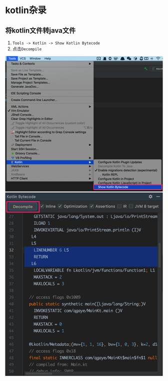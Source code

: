 # kotlin杂录

## 将kotlin文件转java文件

1. `Tools -> Kotlin -> Show Kotlin Bytecode`
2. 点击`Decompile`

![show_kotlin_bytecode](./pics/show_kotlin_bytecode.png)
![decompile-buttom](./pics/decompile_buttom.png)
